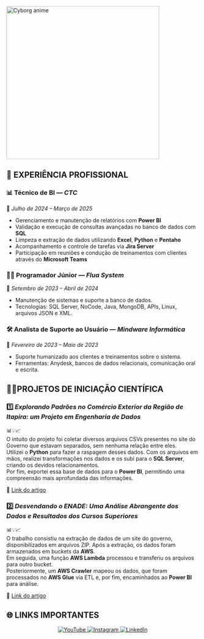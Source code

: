 <!DOCTYPE html>
<html lang="pt-BR">
<head>
  <meta charset="UTF-8" />
  <title>Imagem Reduzida</title>
  <style>
    .minha-imagem {
      width: 400px;    /* largura fixa que você quiser */
      height: auto;    /* altura ajusta proporcionalmente */
    }
  </style>
</head>
<body>
  <img
    class="minha-imagem"
    src="https://github.com/user-attachments/assets/b7308f43-b86c-4396-9c8e-e95f3ef8a151"
    alt="Cyborg anime"
  />
</body>
</html>


## 💼 EXPERIÊNCIA PROFISSIONAL

### 📊 Técnico de BI — *CTC*  
📅 *Julho de 2024 – Março de 2025*  
- Gerenciamento e manutenção de relatórios com **Power BI**  
- Validação e execução de consultas avançadas no banco de dados com **SQL**  
- Limpeza e extração de dados utilizando **Excel**, **Python** e **Pentaho**  
- Acompanhamento e controle de tarefas via **Jira Server**  
- Participação em reuniões e condução de treinamentos com clientes através do **Microsoft Teams**

### 👨‍💻 Programador Júnior — *Flua System*  
📅 *Setembro de 2023 – Abril de 2024*  
- Manutenção de sistemas e suporte a banco de dados.  
- Tecnologias: SQL Server, NoCode, Java, MongoDB, APIs, Linux, arquivos JSON e XML.

### 🛠️ Analista de Suporte ao Usuário — *Mindware Informática*  
📅 *Fevereiro de 2023 – Maio de 2023*  
- Suporte humanizado aos clientes e treinamentos sobre o sistema.  
- Ferramentas: Anydesk, bancos de dados relacionais, comunicação oral e escrita.



## 🔬🧪PROJETOS DE INICIAÇÃO CIENTÍFICA

### 1️⃣ *Explorando Padrões no Comércio Exterior da Região de Itapira: um Projeto em Engenharia de Dados*  
📊💡📈  
O intuito do projeto foi coletar diversos arquivos CSVs presentes no site do Governo que estavam separados, sem nenhuma relação entre eles.  
Utilizei o **Python** para fazer a raspagem desses dados. Com os arquivos em mãos, realizei transformações nos dados e os subi para o **SQL Server**, criando os devidos relacionamentos.  
Por fim, exportei essa base de dados para o **Power BI**, permitindo uma compreensão mais aprofundada das informações.  

🔗 [Link do artigo](https://zenodo.org/records/13363294)


### 2️⃣ *Desvendando o ENADE: Uma Análise Abrangente dos Dados e Resultados dos Cursos Superiores*  
📊💡📈  
O trabalho consistiu na extração de dados de um site do governo, disponibilizados em arquivos ZIP. Após a extração, os dados foram armazenados em buckets da **AWS**.  
Em seguida, uma função **AWS Lambda** processou e transferiu os arquivos para outro bucket.  
Posteriormente, um **AWS Crawler** mapeou os dados, que foram processados no **AWS Glue** via ETL e, por fim, encaminhados ao **Power BI** para análise.

🔗 [Link do artigo](https://zenodo.org/records/14563514)


## 🌐 LINKS IMPORTANTES

<p align="center">
  <a href="https://www.youtube.com/@julianoalessandro435" target="_blank">
    <img 
      src="https://img.shields.io/badge/YOUTUBE-FF0000?style=for-the-badge&logo=youtube&logoColor=white" 
      alt="YouTube">
  </a>
  <a href="https://www.instagram.com/programacao_em_evidencia/" target="_blank">
    <img 
      src="https://img.shields.io/badge/INSTAGRAM-E1306C?style=for-the-badge&logo=instagram&logoColor=white" 
      alt="Instagram">
  </a>
  <a href="https://www.linkedin.com/in/julianoalessandro/" target="_blank">
    <img 
      src="https://img.shields.io/badge/LINKEDIN-0A66C2?style=for-the-badge&logo=linkedin&logoColor=white" 
      alt="LinkedIn">
  </a>
</p>
